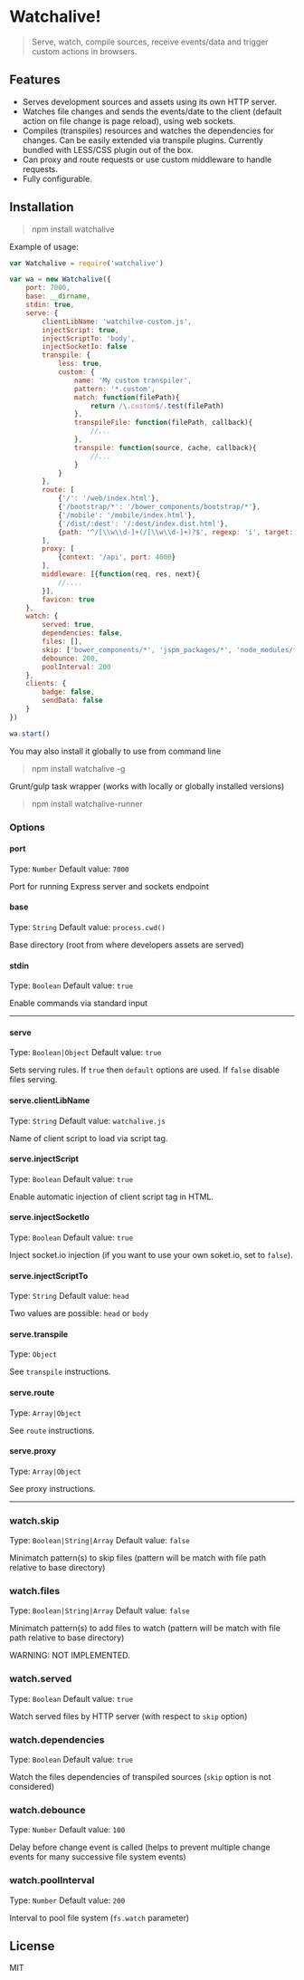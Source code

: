 # Watchalive!

> Serve, watch, compile sources, receive events/data and trigger custom actions in browsers.

## Features
- Serves development sources and assets using its own HTTP server.
- Watches file changes and sends the events/date to the client (default action on file change is page reload), using web sockets.
- Compiles (transpiles) resources and watches the dependencies for changes. Can be easily extended via transpile plugins. Currently bundled with LESS/CSS plugin out of the box.
- Can proxy and route requests or use custom middleware to handle requests.
- Fully configurable.

## Installation

> npm install watchalive

Example of usage:

```javascript
var Watchalive = require('watchalive')

var wa = new Watchalive({
    port: 7000,
    base: __dirname,
    stdin: true,
    serve: {
        clientLibName: 'watchilve-custom.js',
        injectScript: true,
        injectScriptTo: 'body',
        injectSocketIo: false
        transpile: {
            less: true,
            custom: {
                name: 'My custom transpiler',
                pattern: '*.custom',
                match: function(filePath){
                    return /\.custom$/.test(filePath)
                },
                transpileFile: function(filePath, callback){
                    //...
                },
                transpile: function(source, cache, callback){
                    //...
                }
            }
        },
        route: [
            {'/': '/web/index.html'},
            {'/bootstrap/*': '/bower_components/bootstrap/*'},
            {'/mobile': '/mobile/index.html'},
            {'/dist/:dest': '/:dest/index.dist.html'},
            {path: '^/[\\w\\d-]+(/[\\w\\d-]+)?$', regexp: 'i', target: '/web/index.html'}
        ],
        proxy: [
            {context: '/api', port: 4000}
        ],
        middleware: [{function(req, res, next){
            //....
        }],
        favicon: true
    },
    watch: {
        served: true,
        dependencies: false,
        files: [],
        skip: ['bower_components/*', 'jspm_packages/*', 'node_modules/*'],
        debounce: 200,
        poolInterval: 200
    },
    clients: {
        badge: false,
        sendData: false
    }
})

wa.start()
```

You may also install it globally to use from command line
> npm install watchalive -g

Grunt/gulp task wrapper (works with locally or globally installed versions)
> npm install watchalive-runner


### Options

#### port
Type: `Number`
Default value: `7000`

Port for running Express server and sockets endpoint

#### base
Type: `String`
Default value: `process.cwd()`

Base directory (root from where developers assets are served)

#### stdin
Type: `Boolean`
Default value: `true`

Enable commands via standard input

-----

#### serve
Type: `Boolean|Object`
Default value: `true`

Sets serving rules. If `true` then `default` options are used. If `false` disable files serving.

#### serve.clientLibName
Type: `String`
Default value: `watchalive.js`

Name of client script to load via script tag.

#### serve.injectScript
Type: `Boolean`
Default value: `true`

Enable automatic injection of client script tag in HTML.

#### serve.injectSocketIo
Type: `Boolean`
Default value: `true`

Inject socket.io injection (if you want to use your own soket.io, set to `false`).

#### serve.injectScriptTo
Type: `String`
Default value: `head`

Two values are possible: `head` or `body`

#### serve.transpile
Type: `Object`

See `transpile` instructions.

#### serve.route
Type: `Array|Object`

See `route` instructions.

#### serve.proxy
Type: `Array|Object`

See proxy instructions.

-----

### watch.skip
Type: `Boolean|String|Array`
Default value: `false`

Minimatch pattern(s) to skip files (pattern will be match with file path relative to base directory)

### watch.files
Type: `Boolean|String|Array`
Default value: `false`

Minimatch pattern(s) to add files to watch (pattern will be match with file path relative to base directory)

WARNING: NOT IMPLEMENTED.

### watch.served
Type: `Boolean`
Default value: `true`

Watch served files by HTTP server (with respect to `skip` option)

### watch.dependencies
Type: `Boolean`
Default value: `true`

Watch the files dependencies of transpiled sources (`skip` option is not considered)

### watch.debounce
Type: `Number`
Default value: `100`

Delay before change event is called (helps to prevent multiple change events for many successive file system events)

### watch.poolInterval
Type: `Number`
Default value: `200`

Interval to pool file system (`fs.watch` parameter)

## License

MIT